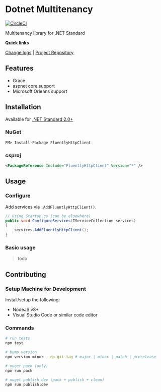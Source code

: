 [projectUri]: https://github.com/sketch7/dotnet.multitenancy
[changeLog]: ./CHANGELOG.md

# Dotnet Multitenancy
[![CircleCI](https://circleci.com/gh/sketch7/dotnet.multitenancy.svg?style=shield)](https://circleci.com/gh/sketch7/dotnet.multitenancy)
<!-- TODO: [![NuGet version](https://badge.fury.io/nu/fluentlyhttpclient.svg)](https://badge.fury.io/nu/fluentlyhttpclient)  -->

Multitenancy library for .NET Standard

**Quick links**

[Change logs][changeLog] | [Project Repository][projectUri]

## Features
- Grace
- aspnet core support
- Microsoft Orleans support

## Installation
Available for [.NET Standard 2.0+](https://docs.microsoft.com/en-gb/dotnet/standard/net-standard)

### NuGet
```
PM> Install-Package FluentlyHttpClient
```

### csproj

```xml
<PackageReference Include="FluentlyHttpClient" Version="*" />
```

## Usage

### Configure
Add services via `.AddFluentlyHttpClient()`.

```cs
// using Startup.cs (can be elsewhere)
public void ConfigureServices(IServiceCollection services)
{
    services.AddFluentlyHttpClient();
}
```

### Basic usage

> todo

## Contributing

### Setup Machine for Development
Install/setup the following:

- NodeJS v8+
- Visual Studio Code or similar code editor

 ### Commands

```bash
# run tests
npm test

# bump version
npm version minor --no-git-tag # major | minor | patch | prerelease

# nuget pack (only)
npm run pack

# nuget publish dev (pack + publish + clean)
npm run publish:dev
```